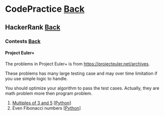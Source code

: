 # CodePractice [Back](https://blog.fish-404.icu/CodePractice/)

## HackerRank [Back](https://blog.fish-404.icu/CodePractice/HackerRank/)

### Contests [Back](https://blog.fish-404.icu/CodePractice/HackerRank/Contests/)

#### Project Euler+ 

The problems in Project Euler+ is from https://projecteuler.net/archives. 

These problems has many large testing case and may over time limitation if you use simple logic to handle. 

You should optimize your algorithm to pass the test cases. Actually, they are math problem more then program problem.

1. [Multiples of 3 and 5](https://blog.fish-404.icu/CodePractice/HackerRank/Contests/Project%20Euler+/Multiples%20of%203%20and%205/) [[Python](https://github.com/fish-404/CodePractice/blob/main/HackerRank/Contests/Project%20Euler%2B/Multiples%20of%203%20and%205/Multiple%20of%203%20and%205.py)]
2. Even Fibonacci numbers [[Python](https://github.com/fish-404/CodePractice/blob/main/HackerRank/Contests/Project%20Euler%2B/Even%20Fibonacci%20numbers/Even%20Fibonacci%20numbers.py)]
